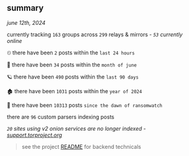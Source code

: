 
## summary
_june 12th, 2024_

currently tracking `163` groups across `299` relays & mirrors - _`53` currently online_

⏲ there have been `2` posts within the `last 24 hours`

🦈 there have been `34` posts within the `month of june`

🪐 there have been `490` posts within the `last 90 days`

🏚 there have been `1031` posts within the `year of 2024`

🦕 there have been `10313` posts `since the dawn of ransomwatch`

there are `96` custom parsers indexing posts

_`20` sites using v2 onion services are no longer indexed - [support.torproject.org](https://support.torproject.org/onionservices/v2-deprecation/)_

> see the project [README](https://github.com/joshhighet/ransomwatch#ransomwatch--) for backend technicals

